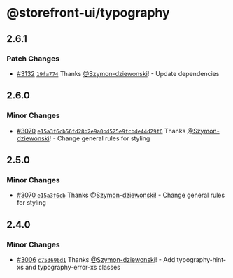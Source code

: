 # @storefront-ui/typography

## 2.6.1

### Patch Changes

- [#3132](https://github.com/vuestorefront/storefront-ui/pull/3132) [`19fa774`](https://github.com/vuestorefront/storefront-ui/commit/19fa774b38a05801256ced7c8af7731ea19defb9) Thanks [@Szymon-dziewonski](https://github.com/Szymon-dziewonski)! - Update dependencies

## 2.6.0

### Minor Changes

- [#3070](https://github.com/vuestorefront/storefront-ui/pull/3070) [`e15a3f6cb56fd28b2e9a0bd525e9fcbde44d29f6`](https://github.com/vuestorefront/storefront-ui/commit/e15a3f6cb56fd28b2e9a0bd525e9fcbde44d29f6) Thanks [@Szymon-dziewonski](https://github.com/Szymon-dziewonski)! - Change general rules for styling

## 2.5.0

### Minor Changes

- [#3070](https://github.com/vuestorefront/storefront-ui/pull/3070) [`e15a3f6cb`](https://github.com/vuestorefront/storefront-ui/commit/e15a3f6cb56fd28b2e9a0bd525e9fcbde44d29f6) Thanks [@Szymon-dziewonski](https://github.com/Szymon-dziewonski)! - Change general rules for styling

## 2.4.0

### Minor Changes

- [#3006](https://github.com/vuestorefront/storefront-ui/pull/3006) [`c753696d1`](https://github.com/vuestorefront/storefront-ui/commit/c753696d1a9a84be11072b58035febfd1bee215e) Thanks [@Szymon-dziewonski](https://github.com/Szymon-dziewonski)! - Add typography-hint-xs and typography-error-xs classes
